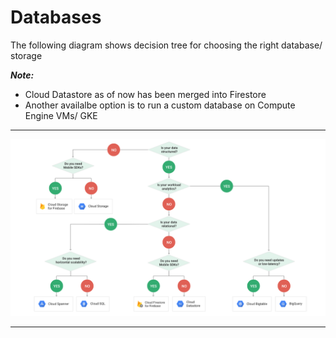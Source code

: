 # Databases

The following diagram shows decision tree for choosing the right database/ storage

***Note:***
 - Cloud Datastore as of now has been merged into Firestore
 - Another availalbe option is to run a custom database on Compute Engine VMs/ GKE

---

![Database Decision Tree](./choose-db.png)

---